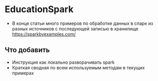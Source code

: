 # EducationSpark

- В конце статьи много примеров по обработке данных в спарк из разных источников с последующей записью в хранилище https://sparkbyexamples.com/

## Что добавить

- Инструкция как локально разворачивать spark
- Краткая сводная по всем используемым методам в текущих примерах